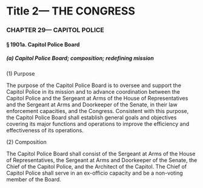 
# Title 2— THE CONGRESS
### CHAPTER 29— CAPITOL POLICE
#### § 1901a. Capitol Police Board
##### (a) Capitol Police Board; composition; redefining mission

(1) Purpose

The purpose of the Capitol Police Board is to oversee and support the Capitol Police in its mission and to advance coordination between the Capitol Police and the Sergeant at Arms of the House of Representatives and the Sergeant at Arms and Doorkeeper of the Senate, in their law enforcement capacities, and the Congress. Consistent with this purpose, the Capitol Police Board shall establish general goals and objectives covering its major functions and operations to improve the efficiency and effectiveness of its operations.

(2) Composition

The Capitol Police Board shall consist of the Sergeant at Arms of the House of Representatives, the Sergeant at Arms and Doorkeeper of the Senate, the Chief of the Capitol Police, and the Architect of the Capitol. The Chief of Capitol Police shall serve in an ex-officio capacity and be a non-voting member of the Board.
